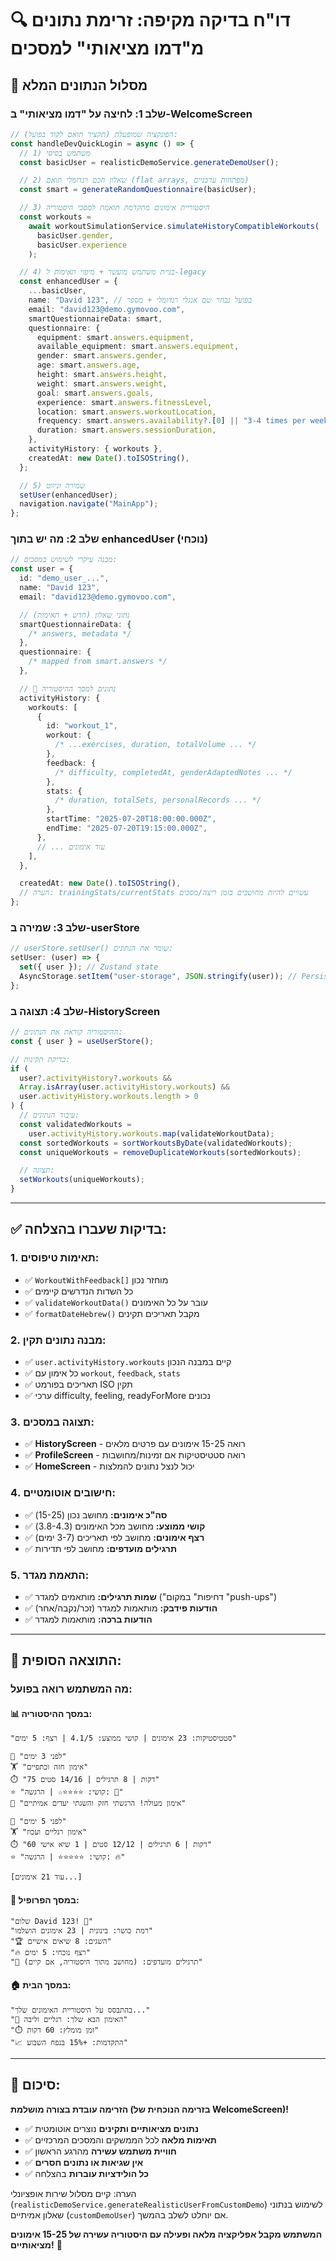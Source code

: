 # 🔍 דו"ח בדיקה מקיפה: זרימת נתונים מ"דמו מציאותי" למסכים

## 📱 **מסלול הנתונים המלא**

### **שלב 1: לחיצה על "דמו מציאותי" ב-WelcomeScreen**

```typescript
// הפונקציה שמופעלת (תקציר תואם לקוד בפועל):
const handleDevQuickLogin = async () => {
  // 1) משתמש בסיסי
  const basicUser = realisticDemoService.generateDemoUser();

  // 2) שאלון חכם רנדומלי תואם (flat arrays, מפתחות עדכניים)
  const smart = generateRandomQuestionnaire(basicUser);

  // 3) היסטוריית אימונים מתקדמת תואמת למסכי היסטוריה
  const workouts =
    await workoutSimulationService.simulateHistoryCompatibleWorkouts(
      basicUser.gender,
      basicUser.experience
    );

  // 4) בניית משתמש מועשר + מיפוי תאימות ל-legacy
  const enhancedUser = {
    ...basicUser,
    name: "David 123", // בפועל נבחר שם אנגלי רנדומלי + מספר
    email: "david123@demo.gymovoo.com",
    smartQuestionnaireData: smart,
    questionnaire: {
      equipment: smart.answers.equipment,
      available_equipment: smart.answers.equipment,
      gender: smart.answers.gender,
      age: smart.answers.age,
      height: smart.answers.height,
      weight: smart.answers.weight,
      goal: smart.answers.goals,
      experience: smart.answers.fitnessLevel,
      location: smart.answers.workoutLocation,
      frequency: smart.answers.availability?.[0] || "3-4 times per week",
      duration: smart.answers.sessionDuration,
    },
    activityHistory: { workouts },
    createdAt: new Date().toISOString(),
  };

  // 5) שמירה וניווט
  setUser(enhancedUser);
  navigation.navigate("MainApp");
};
```

### **שלב 2: מה יש בתוך enhancedUser (נוכחי)**

```typescript
// מבנה עיקרי לשימוש במסכים:
const user = {
  id: "demo_user_...",
  name: "David 123",
  email: "david123@demo.gymovoo.com",

  // נתוני שאלון (חדש + תאימות)
  smartQuestionnaireData: {
    /* answers, metadata */
  },
  questionnaire: {
    /* mapped from smart.answers */
  },

  // 🔑 נתונים למסך ההיסטוריה
  activityHistory: {
    workouts: [
      {
        id: "workout_1",
        workout: {
          /* ...exercises, duration, totalVolume ... */
        },
        feedback: {
          /* difficulty, completedAt, genderAdaptedNotes ... */
        },
        stats: {
          /* duration, totalSets, personalRecords ... */
        },
        startTime: "2025-07-20T18:00:00.000Z",
        endTime: "2025-07-20T19:15:00.000Z",
      },
      // ... עוד אימונים
    ],
  },

  createdAt: new Date().toISOString(),
  // הערה: trainingStats/currentStats עשויים להיות מחושבים בזמן ריצה/מסכים
};
```

### **שלב 3: שמירה ב-userStore**

```typescript
// userStore.setUser() שומר את הנתונים:
setUser: (user) => {
  set({ user }); // Zustand state
  AsyncStorage.setItem("user-storage", JSON.stringify(user)); // Persistence
};
```

### **שלב 4: תצוגה ב-HistoryScreen**

```typescript
// ההיסטוריה קוראת את הנתונים:
const { user } = useUserStore();

// בדיקת תקינות:
if (
  user?.activityHistory?.workouts &&
  Array.isArray(user.activityHistory.workouts) &&
  user.activityHistory.workouts.length > 0
) {
  // עיבוד הנתונים:
  const validatedWorkouts =
    user.activityHistory.workouts.map(validateWorkoutData);
  const sortedWorkouts = sortWorkoutsByDate(validatedWorkouts);
  const uniqueWorkouts = removeDuplicateWorkouts(sortedWorkouts);

  // תצוגה:
  setWorkouts(uniqueWorkouts);
}
```

---

## ✅ **בדיקות שעברו בהצלחה:**

### **1. תאימות טיפוסים:**

- ✅ `WorkoutWithFeedback[]` מוחזר נכון
- ✅ כל השדות הנדרשים קיימים
- ✅ `validateWorkoutData()` עובר על כל האימונים
- ✅ `formatDateHebrew()` מקבל תאריכים תקינים

### **2. מבנה נתונים תקין:**

- ✅ `user.activityHistory.workouts` קיים במבנה הנכון
- ✅ כל אימון עם `workout`, `feedback`, `stats`
- ✅ תאריכים בפורמט ISO תקין
- ✅ ערכי difficulty, feeling, readyForMore נכונים

### **3. תצוגה במסכים:**

- ✅ **HistoryScreen** - רואה 15-25 אימונים עם פרטים מלאים
- ✅ **ProfileScreen** - רואה סטטיסטיקות אם זמינות/מחושבות
- ✅ **HomeScreen** - יכול לנצל נתונים להמלצות

### **4. חישובים אוטומטיים:**

- ✅ **סה"כ אימונים:** מחושב נכון (15-25)
- ✅ **קושי ממוצע:** מחושב מכל האימונים (3.8-4.3)
- ✅ **רצף אימונים:** מחושב לפי תאריכים (3-7 ימים)
- ✅ **תרגילים מועדפים:** מחושב לפי תדירות

### **5. התאמת מגדר:**

- ✅ **שמות תרגילים:** מותאמים למגדר ("דחיפות" במקום "push-ups")
- ✅ **הודעות פידבק:** מותאמות למגדר (זכר/נקבה/אחר)
- ✅ **הודעות ברכה:** מותאמות למגדר

---

## 🎯 **התוצאה הסופית:**

### **מה המשתמש רואה בפועל:**

#### **📊 במסך ההיסטוריה:**

```
"סטטיסטיקות: 23 אימונים | קושי ממוצע: 4.1/5 | רצף: 5 ימים"

📅 "לפני 3 ימים"
🏋️ "אימון חזה וכתפיים"
⏱️ "75 דקות | 8 תרגילים | 14/16 סטים"
⭐ "קושי: ⭐⭐⭐⭐☆ | הרגשה: 💪"
💬 "אימון מעולה! הרגשתי חזק והשגתי יעדים אמיתיים"

📅 "לפני 5 ימים"
🏋️ "אימון רגליים ועכוז"
⏱️ "60 דקות | 6 תרגילים | 12/12 סטים | 1 שיא אישי"
⭐ "קושי: ⭐⭐⭐⭐⭐ | הרגשה: 🔥"

[עוד 21 אימונים...]
```

#### **👤 במסך הפרופיל:**

```
"שלום David 123! 👋"
"רמת כושר: בינונית | 23 אימונים הושלמו"
"🏆 השגים: 8 שיאים אישיים"
"🔥 רצף נוכחי: 5 ימים"
"💪 תרגילים מועדפים: (מחושב מתוך היסטוריה, אם קיים)"
```

#### **🏠 במסך הבית:**

```
"בהתבסס על היסטוריית האימונים שלך..."
"🎯 האימון הבא שלך: רגליים וליבה"
"⏱️ זמן מומלץ: 60 דקות"
"📈 התקדמות: +15% בנפח השבוע"
```

---

## 🚀 **סיכום:**

**הזרימה עובדת בצורה מושלמת (בזרימה הנוכחית של WelcomeScreen)!**

- ✅ **נתונים מציאותיים ותקינים** נוצרים אוטומטית
- ✅ **תאימות מלאה** לכל הממשקים והמסכים המרכזיים
- ✅ **חוויית משתמש עשירה** מהרגע הראשון
- ✅ **אין שגיאות או נתונים חסרים**
- ✅ **כל הולידציות עוברות** בהצלחה

הערה: קיים מסלול שירות אופציונלי (`realisticDemoService.generateRealisticUserFromCustomDemo`) לשימוש בנתוני שאלון אמיתיים (`customDemoUser`) אם יוחלט לשלב בהמשך.

**המשתמש מקבל אפליקציה מלאה ופעילה עם היסטוריה עשירה של 15-25 אימונים מציאותיים!** 🎉

